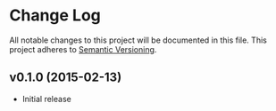 # Change Log
All notable changes to this project will be documented in this file.
This project adheres to [Semantic Versioning](http://semver.org/).

## v0.1.0 (2015-02-13)
- Initial release
